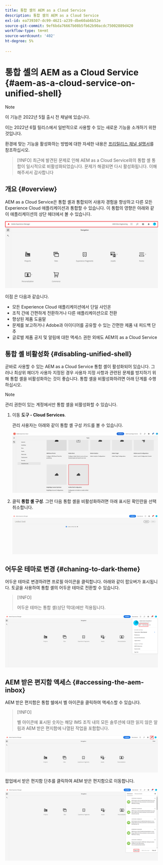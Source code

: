 ```yaml
---
title: 통합 셸의 AEM as a Cloud Service
description: 통합 셸의 AEM as a Cloud Service
exl-id: ea739307-dc99-4621-a239-dbe60ab6b52e
source-git-commit: 9ef6bda76667b08b5fb62b90acdc75002889d420
workflow-type: tm+mt
source-wordcount: '402'
ht-degree: 5%

---
```


# 통합 셸의 AEM as a Cloud Service {#aem-as-a-cloud-service-on-unified-shell}

>[!NOTE]
>이 기능은 2022년 5월 출시 전 채널에 있습니다.
>
>이는 2022년 6월 릴리스에서 일반적으로 사용할 수 있는 새로운 기능을 소개하기 위한 것입니다.
>
>환경에 맞는 기능을 활성화하는 방법에 대한 자세한 내용은 [프리릴리스 채널 설명서](/help/release-notes/prerelease.md#enable-prerelease)를 참조하십시오.

>[!INFO]
>최근에 발견된 문제로 인해 AEM as a Cloud Service와의 통합 셸 통합이 일시적으로 비활성화되었습니다. 문제가 해결되면 다시 활성화됩니다. 이해해주셔서 감사합니다

## 개요 {#overview}

AEM as a Cloud Service은 통합 셸과 통합되어 사용자 경험을 향상하고 다른 모든 Experience Cloud 애플리케이션과 통합할 수 있습니다. 이 통합의 영향은 아래와 같이 애플리케이션의 상단 헤더에서 볼 수 있습니다.

![이미지](/help/overview/assets/unifiedshell1.png)

이점 은 다음과 같습니다.

* 모든 Experience Cloud 애플리케이션에서 단일 사인온
* 조직 간에 간편하게 전환하거나 다른 애플리케이션으로 전환
* 향상된 제품 도움말
* 문제를 보고하거나 Adobe과 아이디어를 공유할 수 있는 간편한 제품 내 피드백 단추
* 글로벌 제품 공지 및 알림에 대한 액세스 권한 외에도 AEM의 as a Cloud Service

## 통합 셸 비활성화 {#disabling-unified-shell}

곧바로 사용할 수 있는 AEM as a Cloud Service 통합 셸이 활성화되어 있습니다. 그러나 최상위 헤더가 사용자 지정된 경우 사용자 지정 사항과 관련된 문제를 방지하기 위해 통합 셸을 비활성화하는 것이 좋습니다. 통합 셸을 비활성화하려면 아래 단계를 수행하십시오.

>[!NOTE]
>관리 권한이 있는 계정에서만 통합 셸을 비활성화할 수 있습니다.

1. 이동 **도구 - Cloud Services**.

   관리 사용자는 아래와 같이 통합 셸 구성 카드를 볼 수 있습니다.

   ![이미지](/help/overview/assets/unifiedshell2.png)

1. 클릭 **통합 셸 구성**. 그런 다음 통합 셸을 비활성화하려면 아래 표시된 확인란을 선택 취소합니다.

   ![이미지](/help/overview/assets/unifiedshell3.png)

## 어두운 테마로 변경 {#chaning-to-dark-theme}

어두운 테마로 변경하려면 프로필 아이콘을 클릭합니다. 아래와 같이 팝오버가 표시됩니다. 토글을 사용하여 통합 셸의 어두운 테마로 전환할 수 있습니다.

>[!INFO]
>
>어두운 테마는 통합 셸(상단 막대)에만 적용됩니다.

![이미지](/help/overview/assets/unifiedshell4.png)

## AEM 받은 편지함 액세스 {#accessing-the-aem-inbox}

AEM 받은 편지함은 통합 쉘에서 벨 아이콘을 클릭하여 액세스할 수 있습니다.

>[!INFO]
>
> 벨 아이콘에 표시된 숫자는 해당 IMS 조직 내의 모든 솔루션에 대한 읽지 않은 알림과 AEM 받은 편지함에 나열된 작업을 포함합니다.

![이미지](/help/overview/assets/unifiedshell5.png)

팝업에서 받은 편지함 단추를 클릭하여 AEM 받은 편지함으로 이동합니다.

![이미지](/help/overview/assets/unifiedshell6.png)
